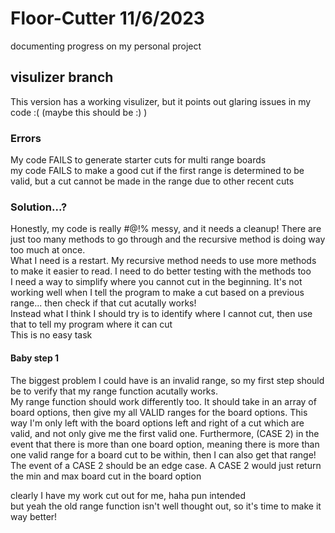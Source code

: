 # Floor-Cutter 11/6/2023
documenting progress on my personal project
## visulizer branch
This version has a working visulizer, but it points out glaring issues in my code :( (maybe this should be :) )  
### Errors
My code FAILS to generate starter cuts for multi range boards  
my code FAILS to make a good cut if the first range is determined to be valid, but a cut cannot be made in the range due to other recent cuts  
### Solution...?
Honestly, my code is really #@!% messy, and it needs a cleanup! There are just too many methods to go through and the recursive method is doing way too much at once.  
What I need is a restart. My recursive method needs to use more methods to make it easier to read. I need to do better testing with the methods too  
I need a way to simplify where you cannot cut in the beginning. It's not working well when I tell the program to make a cut based on a previous range... then check if that cut acutally works!  
Instead what I think I should try is to identify where I cannot cut, then use that to tell my program where it can cut  
This is no easy task  
#### Baby step 1
The biggest problem I could have is an invalid range, so my first step should be to verify that my range function acutally works.  
My range function should work differently too. It should take in an array of board options, then give my all VALID ranges for the board options. This way I'm only left with the board options
left and right of a cut which are valid, and not only give me the first valid one. Furthermore, (CASE 2) in the event that there is more than one board option, meaning there is more than one valid
range for a board cut to be within, then I can also get that range!  
The event of a CASE 2 should be an edge case. A CASE 2 would just return the min and max board cut in the board option  

clearly I have my work cut out for me, haha pun intended  
but yeah the old range function isn't well thought out, so it's time to make it way better!
